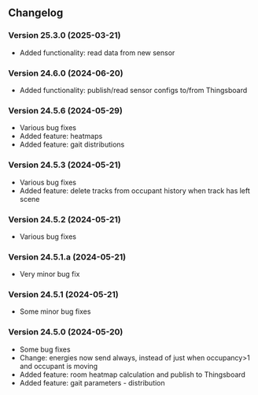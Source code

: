 ## Changelog

### Version 25.3.0 (2025-03-21)
- Added functionality: read data from new sensor

### Version 24.6.0 (2024-06-20)
- Added functionality: publish/read sensor configs to/from Thingsboard

### Version 24.5.6 (2024-05-29)
- Various bug fixes
- Added feature: heatmaps
- Added feature: gait distributions

### Version 24.5.3 (2024-05-21)
- Various bug fixes
- Added feature: delete tracks from occupant history when track has left scene

### Version 24.5.2 (2024-05-21)
- Various bug fixes

### Version 24.5.1.a (2024-05-21)
- Very minor bug fix

### Version 24.5.1 (2024-05-21)
- Some minor bug fixes

### Version 24.5.0 (2024-05-20)
- Some bug fixes
- Change: energies now send always, instead of just when occupancy>1 and occupant is moving
- Added feature: room heatmap calculation and publish to Thingsboard
- Added feature: gait parameters - distribution

